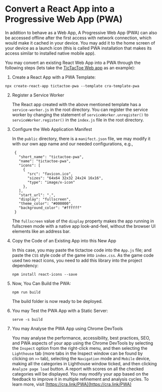 # Convert a React App into a Progressive Web App (PWA)

In addition to behave as a Web App, A Progressive Web App (PWA) can also be accessed offline after the first access with network connection, which would make it cached in your device. You may add it to the home screen of your device as a launch icon (this is called PWA installation that makes its access similar to installed native mobile app).

You may convert an existing React Web App into a PWA through the following steps (lets take the [TicTacToe Web app](https://github.com/wadehonda/tictactoe/tree/master) as an example):

1. Create a React App with a PWA Template:

`npx create-react-app tictactoe-pwa --template cra-template-pwa`

2. Register a Service Worker

   The React app created with the above mentioned template has a `service-worker.js` in the root directory. You can register the service worker by changing the statement of `serviceWorker.unregister()` to `serviceWorker.register()` in the `index.js` file in the root directory.

3. Configure the Web Application Manifest

   In the `public` directory, there is a `manifect.json` file, we may modify it with our own app name and our needed configurations, e.g.,

   ```
    {
      "short_name": "tictactoe-pwa",
      "name": "tictactoe-pwa",
      "icons": [
        {
          "src": "favicon.ico",
          "sizes": "64x64 32x32 24x24 16x16",
          "type": "image/x-icon"
        },
      ],
      "start_url": ".",
      "display": "fullscreen",
      "theme_color": "#000000",
      "background_color": "#ffffff"
    }
   ```

   The `fullscreen` value of the `display` property makes the app running in fullscreen mode with a native app look-and-feel, without the browser UI elements like an address bar.

4. Copy the Code of an Existing App into this New App

   In this case, you may paste the tictactoe code into the `App.js` file; and paste the `CSS` style code of the game into `index.css`. As the game code used two react icons, you need to add this library into the project dependency:

   `npm install react-icons --save`

5. Now, You Can Build the PWA:

   `npm run build`

   The build folder is now ready to be deployed.

6. You may Test the PWA App with a Static Server:

   `serve -s build`

7. You may Analyse the PWA App using Chrome DevTools

   You may analyse the performance, accessibility, best practices, SEO, and PWA aspects of your app using the Chrome DevTools by selecting the `Inspect` option from the right-click menu, and then selecting the `Lighthouse` tab (more tabs in the Inspect window can be found by clicking on `>>` tab), selecting the `Navigation` mode and `Mobile` device, making all the categories in Lighthouse window ticked, and then clicking `Analyze page load` button. A report with scores on all the checked categories will be displayed. You may modify your app based on the feedback to improve it in multiple refinement and analysis cycles.
   To learn more, visit [https://cra.link/PWA](https://cra.link/PWA)
